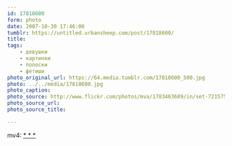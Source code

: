 ```yaml
---
id: 17818600
form: photo
date: 2007-10-30 17:46:00
tumblr: https://untitled.urbansheep.com/post/17818600/
title:
tags:
    - девушки
    - картинки
    - полоски
    - фетиши
photo_original_url: https://64.media.tumblr.com/17818600_500.jpg
photo: ../../media/17818600.jpg
photo_caption:
photo_source: http://www.flickr.com/photos/mva/1783463689/in/set-72157594210737957
photo_source_url:
photo_source_title:

---
```


<p>mv4: <a href="http://www.flickr.com/photos/mva/1783463689/in/set-72157594210737957">* * *</a></p>
